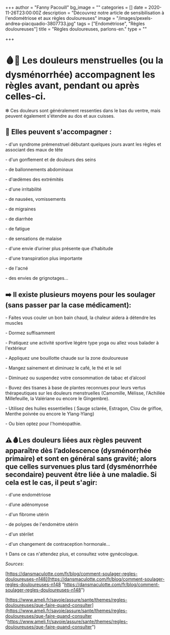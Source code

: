 +++
author = "Fanny Pacouill"
bg_image = ""
categories = []
date = 2020-11-26T23:00:00Z
description = "Découvrez notre article de sensibilisation à l'endométriose et aux règles douloureuses"
image = "/images/pexels-andrea-piacquadio-3807733.jpg"
tags = ["Endométriose", "Règles douloureuses"]
title = "Règles douloureuses, parlons-en."
type = ""

+++
# 🩸💊 Les douleurs menstruelles (ou la dysménorrhée) accompagnent les règles avant, pendant ou après celles-ci.

❇ Ces douleurs sont généralement ressenties dans le bas du ventre, mais peuvent également s'étendre au dos et aux cuisses.

## 🔴 Elles peuvent s'accompagner :

\- d'un syndrome prémenstruel débutant quelques jours avant les règles et associant des maux de tête

\- d'un gonflement et de douleurs des seins

\- de ballonnements abdominaux

\- d'œdèmes des extrémités

\- d'une irritabilité

\- de nausées, vomissements

\- de migraines

\- de diarrhée

\- de fatigue

\- de sensations de malaise

\- d'une envie d’uriner plus présente que d’habitude

\- d'une transpiration plus importante

\- de l'acné

\- des envies de grignotages...

## ➡️ Il existe plusieurs moyens pour les soulager (sans passer par la case médicament):

\- Faites vous couler un bon bain chaud, la chaleur aidera à détendre les muscles

\- Dormez suffisamment

\- Pratiquez une activité sportive légère type yoga ou allez vous balader à l'extérieur

\- Appliquez une bouillotte chaude sur la zone douloureuse

\- Mangez sainement et diminuez le café, le thé et le sel

\- Diminuez ou suspendez votre consommation de tabac et d’alcool

\- Buvez des tisanes à base de plantes reconnues pour leurs vertus thérapeutiques sur les douleurs menstruelles (Camomille, Mélisse, l'Achillée Millefeuille, la Valériane ou encore le Gingembre).

\- Utilisez des huiles essentielles ( Sauge sclarée, Estragon, Clou de grifloe, Menthe poivrée ou encore le Ylang-Ylang)

\- Ou bien optez pour l'homéopathie.

## ⚠️🩸Les douleurs liées aux règles peuvent apparaître dès l’adolescence (dysménorrhée primaire) et sont en général sans gravité; alors que celles survenues plus tard (dysménorrhée secondaire) peuvent être liée à une maladie. Si cela est le cas, il peut s'agir:

\- d'une endométriose

\- d’une adénomyose

\- d'un fibrome utérin

\- de polypes de l'endomètre utérin

\- d'un stérilet

\- d'un changement de contraception hormonale...

⚕ Dans ce cas n'attendez plus, et consultez votre gynécologue.

_Sources_:

[https://dansmaculotte.com/fr/blog/comment-soulager-regles-douloureuses-n148](https://dansmaculotte.com/fr/blog/comment-soulager-regles-douloureuses-n148 "https://dansmaculotte.com/fr/blog/comment-soulager-regles-douloureuses-n148")

[https://www.ameli.fr/savoie/assure/sante/themes/regles-douloureuses/que-faire-quand-consulter](https://www.ameli.fr/savoie/assure/sante/themes/regles-douloureuses/que-faire-quand-consulter "https://www.ameli.fr/savoie/assure/sante/themes/regles-douloureuses/que-faire-quand-consulter")
